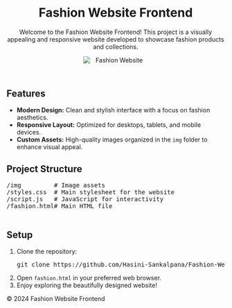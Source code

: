 <!DOCTYPE html>
<html lang="en">
<head>
    <meta charset="UTF-8">
    <meta name="viewport" content="width=device-width, initial-scale=1.0">
</head>
<body>
    <header>
        <h1>Fashion Website Frontend</h1>
        <p>Welcome to the Fashion Website Frontend! This project is a visually appealing and responsive website developed to showcase fashion products and collections.</p>
       <img src="![fashion](https://github.com/user-attachments/assets/ea8c6c34-c567-46c2-a793-cc343aeb88f9)" alt="Fashion Website" style="max-width: 150px; display: block; margin: 0 auto;">
    </header>
    <main>
        <section>
            <h2>Features</h2>
            <ul>
                <li><strong>Modern Design:</strong> Clean and stylish interface with a focus on fashion aesthetics.</li>
                <li><strong>Responsive Layout:</strong> Optimized for desktops, tablets, and mobile devices.</li>
                <li><strong>Custom Assets:</strong> High-quality images organized in the <code>img</code> folder to enhance visual appeal.</li>
            </ul>
        </section>
        <section>
            <h2>Project Structure</h2>
            <pre>
/img         # Image assets
/styles.css  # Main stylesheet for the website
/script.js   # JavaScript for interactivity
/fashion.html# Main HTML file
            </pre>
        </section>
        <section>
            <h2>Setup</h2>
            <ol>
                <li>Clone the repository:</li>
                <pre>git clone https://github.com/Hasini-Sankalpana/Fashion-Website-Frontend.git</pre>
                <li>Open <code>fashion.html</code> in your preferred web browser.</li>
                <li>Enjoy exploring the beautifully designed website!</li>
            </ol>
        </section>
    </main>
    <footer>
        <p>&copy; 2024 Fashion Website Frontend</p>
    </footer>
</body>
</html>


